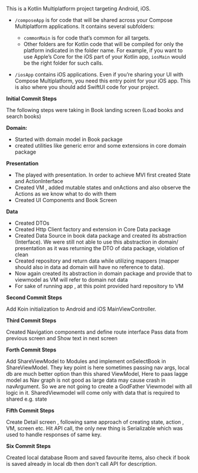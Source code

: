 This is a Kotlin Multiplatform project targeting Android, iOS.

* `/composeApp` is for code that will be shared across your Compose Multiplatform applications.
  It contains several subfolders:
  - `commonMain` is for code that’s common for all targets.
  - Other folders are for Kotlin code that will be compiled for only the platform indicated in the folder name.
    For example, if you want to use Apple’s Core for the iOS part of your Kotlin app,
    `iosMain` would be the right folder for such calls.

* `/iosApp` contains iOS applications. Even if you’re sharing your UI with Compose Multiplatform, 
  you need this entry point for your iOS app. This is also where you should add SwiftUI code for your project.

**********Initial Commit Steps**********

The following steps were taking in Book landing screen (Load books and search books)

**Domain:**

- Started with domain model in Book package
- created utilities like generic error and some extensions in core domain package
  
**Presentation**
- The played with presentation. In order to achieve MVI first created State and ActionInterface
- Created VM , added mutable states and onActions and also observe the Actions as we know what to do with them
- Created UI Components and Book Screen
  
**Data**
- Created DTOs
- Created Http Client factory and extension in Core Data package
- Created Data Source in book data package and created its abstraction (Interface). We were still not able to use this abstraction in domain/ presentation as it was returning the DTO of data package, violation of clean
- Created repository and return data while utilizing mappers (mapper should also in data ad domain will have no reference to data).
- Now again created its abstraction in domain package and provide that to viewmodel as VM will refer to domain not data
- For sake of running app , at this point provided hard repository to VM

**********Second Commit Steps**********

Add Koin initialization to Android and iOS MainViewController.

**********Third Commit Steps**********

Created Navigation components and define route interface
Pass data from previous screen and Show text in next screen

**********Forth Commit Steps**********

Add ShareViewModel to Modules and implement onSelectBook in ShareViewModel.
They key point is here sometimes passing nav args, local db are much better option than this shared 
ViewModel, Here to paas lagge model as Nav graph is not good as large data may cause crash in navArgument. So we are not going to create a GodFather Viewmodel with all logic in it.
SharedViewmodel will come only with data that is required to shared e.g. state

**********Fifth Commit Steps**********

Create Detail screen , following same approach of creating state, action , VM, screen etc. 
Hit API call, the only new thing is Serializable which was used to handle responses of same key.

**********Six Commit Steps**********

Created local database Room and saved favourite items, also check if book is saved already in 
local db then don't call API for description.
